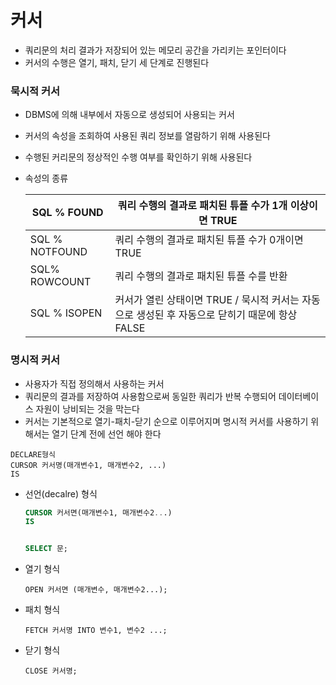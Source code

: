 # 커서

- 쿼리문의 처리 결과가 저장되어 있는 메모리 공간을 가리키는 포인터이다
- 커서의 수행은 열기, 패치, 닫기 세 단계로 진행된다



### 묵시적 커서

- DBMS에 의해 내부에서 자동으로 생성되어 사용되는 커서

- 커서의 속성을 조회하여 사용된 쿼리 정보를 열람하기 위해 사용된다

- 수행된 커리문의 정상적인 수행 여부를 확인하기 위해 사용된다

- 속성의 종류

  | SQL % FOUND    | 쿼리 수행의 결과로 패치된 튜플 수가 1개 이상이면 TRUE        |
  | -------------- | ------------------------------------------------------------ |
  | SQL % NOTFOUND | 쿼리 수행의 결과로 패치된 튜플 수가 0개이면 TRUE             |
  | SQL% ROWCOUNT  | 쿼리 수행의 결과로 패치된 튜플 수를 반환                     |
  | SQL % ISOPEN   | 커서가 열린 상태이면 TRUE / 묵시적 커서는 자동으로 생성된 후 자동으로 닫히기 때문에 항상 FALSE |



### 명시적 커서

- 사용자가 직접 정의해서 사용하는 커서
- 쿼리문의 결과를 저장하여 사용함으로써 동일한 쿼리가 반복 수행되어 데이터베이스 자원이 낭비되는 것을 막는다
- 커서는 기본적으로 열기-패치-닫기 순으로 이루어지며 명시적 커서를 사용하기 위해서는 열기 단계 전에 선언 해야 한다

```
DECLARE형식
CURSOR 커서명(매개변수1, 매개변수2, ...)
IS
```

- 선언(decalre) 형식

  ```SQL
  CURSOR 커서면(매개변수1, 매개변수2...)
  IS
  
  
  SELECT 문;
  ```

- 열기 형식

  ```
  OPEN 커서면 (매개변수, 매개변수2...);
  ```

- 패치 형식

  ```
  FETCH 커서명 INTO 변수1, 변수2 ...;
  ```

- 닫기 형식

  ```
  CLOSE 커서명;
  ```

  
